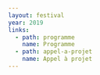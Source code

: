 ```yaml
---
layout: festival
year: 2019
links:
  - path: programme
    name: Programme
  - path: appel-a-projet
    name: Appel à projet
---
```

